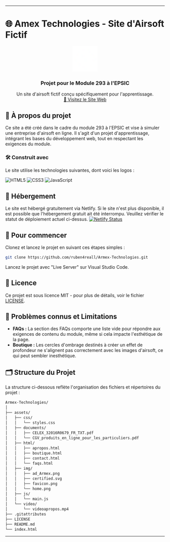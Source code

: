 

---

# 🌐 Amex Technologies - Site d'Airsoft Fictif

<!-- PROJECT LOGO -->
<p align="center">
    <a href="https://github.com/ruben4reall/Armex-Technologies/">
        <img src="favicon.png" alt="Logo" width="80" height="80">
    </a>
    <h3 align="center">Projet pour le Module 293 à l'EPSIC</h3>
    <p align="center">
        Un site d'airsoft fictif conçu spécifiquement pour l'apprentissage.
        <br />
        <a href="https://armextech.netlify.app/">🔗 Visitez le Site Web</a>
    </p>
</p>



## 📖 À propos du projet

Ce site a été créé dans le cadre du module 293 à l'EPSIC et vise à simuler une entreprise d'airsoft en ligne. Il s'agit d'un projet d'apprentissage, intégrant les bases du développement web, tout en respectant les exigences du module.

### 🛠️ Construit avec

Le site utilise les technologies suivantes, dont voici les logos :

<p align="left">
  <img src="https://img.shields.io/badge/HTML5-E34F26?style=for-the-badge&logo=html5&logoColor=white" alt="HTML5"/>
  <img src="https://img.shields.io/badge/CSS3-1572B6?style=for-the-badge&logo=css3&logoColor=white" alt="CSS3"/>
  <img src="https://img.shields.io/badge/JavaScript-F7DF1E?style=for-the-badge&logo=javascript&logoColor=black" alt="JavaScript"/>
</p>

## 🚀 Hébergement

Le site est hébergé gratuitement via Netlify. Si le site n'est plus disponible, il est possible que l'hébergement gratuit ait été interrompu. Veuillez vérifier le statut de déploiement actuel ci-dessus.
[![Netlify Status](https://api.netlify.com/api/v1/badges/b3a52bbb-3cc5-4715-a6fb-fd3b321c6ec9/deploy-status)](https://app.netlify.com/sites/armextech/deploys)

## 🚀 Pour commencer

Clonez et lancez le projet en suivant ces étapes simples :

```sh
git clone https://github.com/ruben4reall/Armex-Technologies.git
```
Lancez le projet avec "Live Server" sur Visual Studio Code.

## 📜 Licence

Ce projet est sous licence MIT - pour plus de détails, voir le fichier [LICENSE](lien-vers-license).

## 🧰 Problèmes connus et Limitations

- **FAQs :** La section des FAQs comporte une liste vide pour répondre aux exigences de contenu du module, même si cela impacte l'esthétique de la page.
- **Boutique :** Les cercles d'ombrage destinés à créer un effet de profondeur ne s'alignent pas correctement avec les images d'airsoft, ce qui peut sembler inesthétique.

## 🗂 Structure du Projet

La structure ci-dessous reflète l'organisation des fichiers et répertoires du projet :

```
Armex-Technologies/
│
├── assets/
│   ├── css/
│   │   └── styles.css
│   ├── documents/
│   │   ├── CELEX_32016R0679_FR_TXT.pdf
│   │   └── CGV_produits_en_ligne_pour_les_particuliers.pdf
│   ├── html/
│   │   ├── apropos.html
│   │   ├── boutique.html
│   │   ├── contact.html
│   │   └── faqs.html
│   ├── img/
│   │   ├── ad_Armex.png
│   │   ├── certified.svg
│   │   ├── favicon.png
│   │   └── home.png
│   ├── js/
│   │   └── main.js
│   └── video/
│       └── videoapropos.mp4
├── .gitattributes
├── LICENSE
├── README.md
└── index.html
```

---
